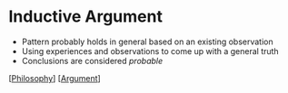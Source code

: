 # Inductive Argument

- Pattern probably holds in general based on an existing observation
- Using experiences and observations to come up with a general truth
- Conclusions are considered *probable*

[[Philosophy]] [[Argument]]

[//begin]: # "Autogenerated link references for markdown compatibility"
[philosophy]: philosophy "Philosophy"
[argument]: argument "Arguments"
[//end]: # "Autogenerated link references"